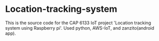 # Location-tracking-system
This is the source code for the CAP 6133 IoT project 'Location tracking system using Raspberry pi'. Used python, AWS-IoT, and zanzito(android app).
